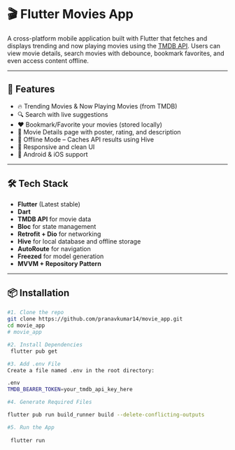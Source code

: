 # 🎬 Flutter Movies App

A cross-platform mobile application built with Flutter that fetches and displays trending and now playing movies using the [TMDB API](https://developers.themoviedb.org/3). Users can view movie details, search movies with debounce, bookmark favorites, and even access content offline.

---

## 🚀 Features

- 🔥 Trending Movies & Now Playing Movies (from TMDB)
- 🔍 Search with live suggestions
- ❤️ Bookmark/Favorite your movies (stored locally)
- 📃 Movie Details page with poster, rating, and description
- 📶 Offline Mode – Caches API results using Hive
- 🎨 Responsive and clean UI
- 📱 Android & iOS support

---

## 🛠️ Tech Stack

- **Flutter** (Latest stable)
- **Dart**
- **TMDB API** for movie data
- **Bloc** for state management
- **Retrofit + Dio** for networking
- **Hive** for local database and offline storage
- **AutoRoute** for navigation
- **Freezed** for model generation
- **MVVM + Repository Pattern**

---

## 📦 Installation

```bash
#1. Clone the repo
git clone https://github.com/pranavkumar14/movie_app.git
cd movie_app
# movie_app

#2. Install Dependencies
 flutter pub get

#3. Add .env File
Create a file named .env in the root directory:

.env
TMDB_BEARER_TOKEN=your_tmdb_api_key_here

#4. Generate Required Files

flutter pub run build_runner build --delete-conflicting-outputs

#5. Run the App
 
 flutter run

